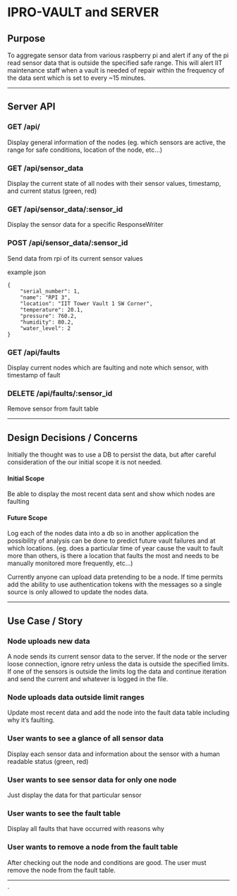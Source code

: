 # IPRO-VAULT and SERVER

## Purpose 
To aggregate sensor data from various raspberry pi and alert if any of the pi read sensor data that is outside the specified safe range. This will alert IIT maintenance staff when a vault is needed of repair within the frequency of the data sent which is set to every ~15 minutes.

------

## Server API 

### GET /api/ 
Display general information of the nodes (eg. which sensors are active, the range for safe conditions, location of the node, etc…)

### GET /api/sensor_data 
Display the current state of all nodes with their sensor values, timestamp, and current status (green, red) 

### GET /api/sensor_data/:sensor_id 
Display the sensor data for a specific ResponseWriter

### POST /api/sensor_data/:sensor_id 
Send data from rpi of its current sensor values

example json
```
{     
    "serial_number": 1, 
    "name": "RPI 3", 
    "location": "IIT Tower Vault 1 SW Corner", 
    "temperature": 20.1, 
    "pressure": 760.2, 
    "humidity": 80.2, 
    "water_level": 2
} 
```

### GET /api/faults
Display current nodes which are faulting and note which sensor, with timestamp of fault

### DELETE /api/faults/:sensor_id
Remove sensor from fault table

------

## Design Decisions / Concerns

Initially the thought was to use a DB to persist the data, but after careful consideration of the our initial scope it is not needed. 

#### Initial Scope
Be able to display the most recent data sent and show which nodes are faulting

#### Future Scope
Log each of the nodes data into a db so in another application the possibility of analysis can be done to predict future vault failures and at which locations. (eg. does a particular time of year cause the vault to fault more than others, is there a location that faults the most and needs to be manually monitored more frequently, etc…)

Currently anyone can upload data pretending to be a node. If time permits add the ability to use authentication tokens with the messages so a single source is only allowed to update the  nodes data.


------

## Use Case / Story

### Node uploads new data

A node sends its current sensor data to the server. If the node or the server loose connection, ignore retry unless the data is outside the specified limits. If one of the sensors is outside the limits log the data and continue iteration and send the current and whatever is logged in the file. 

### Node uploads data outside limit ranges

Update most recent data and add the node into the fault data table including why it’s faulting.

### User wants to see a glance of all sensor data

Display each sensor data and information about the sensor with a human readable status (green, red)

### User wants to see sensor data for only one node

Just display the data for that particular sensor

### User wants to see the fault table

Display all faults that have occurred with reasons why

### User wants to remove a node from the fault table

After checking out the node and conditions are good. The user must remove the node from the fault table.

-----


`
